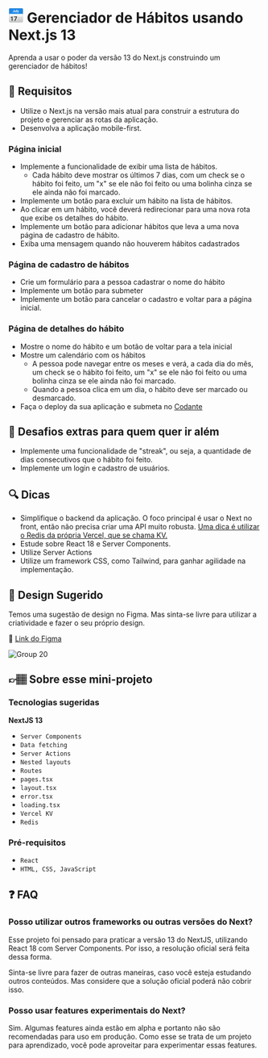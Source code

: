 # <img src="./img/1f4c5.png" width="30" height="30" alt="calendar" /> Gerenciador de Hábitos usando Next.js 13

Aprenda a usar o poder da versão 13 do Next.js construindo um gerenciador de hábitos!

## 🔨 Requisitos

- Utilize o Next.js na versão mais atual para construir a estrutura do projeto e gerenciar as rotas da aplicação.
- Desenvolva a aplicação mobile-first.

### Página inicial

- Implemente a funcionalidade de exibir uma lista de hábitos.
  - Cada hábito deve mostrar os últimos 7 dias, com um check se o hábito foi feito, um "x" se ele não foi feito ou uma bolinha cinza se ele ainda não foi marcado.
- Implemente um botão para excluir um hábito na lista de hábitos.
- Ao clicar em um hábito, você deverá redirecionar para uma nova rota que exibe os detalhes do hábito.
- Implemente um botão para adicionar hábitos que leva a uma nova página de cadastro de hábito.
- Exiba uma mensagem quando não houverem hábitos cadastrados

### Página de cadastro de hábitos

- Crie um formulário para a pessoa cadastrar o nome do hábito
- Implemente um botão para submeter
- Implemente um botão para cancelar o cadastro e voltar para a página inicial.

### Página de detalhes do hábito

- Mostre o nome do hábito e um botão de voltar para a tela inicial
- Mostre um calendário com os hábitos
  - A pessoa pode navegar entre os meses e verá, a cada dia do mês, um check se o hábito foi feito, um "x" se ele não foi feito ou uma bolinha cinza se ele ainda não foi marcado.
  - Quando a pessoa clica em um dia, o hábito deve ser marcado ou desmarcado.
- Faça o deploy da sua aplicação e submeta no [Codante](https://codante.io/mini-projetos/gerenciador-de-habitos-nextjs)

## 🔨 Desafios extras para quem quer ir além

- Implemente uma funcionalidade de "streak", ou seja, a quantidade de dias consecutivos que o hábito foi feito.
- Implemente um login e cadastro de usuários.

## 🔍 Dicas

- Simplifique o backend da aplicação. O foco principal é usar o Next no front, então não precisa criar uma API muito robusta. [Uma dica é utilizar o Redis da própria Vercel, que se chama KV.](https://vercel.com/docs/storage/vercel-kv)
- Estude sobre React 18 e Server Components.
- Utilize Server Actions
- Utilize um framework CSS, como Tailwind, para ganhar agilidade na implementação.

## 🎨 Design Sugerido

Temos uma sugestão de design no Figma. Mas sinta-se livre para utilizar a criatividade e fazer o seu próprio design.

🔗 [Link do Figma](https://www.figma.com/file/suvmja6210ggZOO6Cpehjl/Mini-Projetos---Codante.io?type=design&node-id=1533-149&mode=design&t=tptjmPrWwZzLsv9Z-0)

![Group 20](https://github.com/codante-io/mp-gerenciador-habitos-next/assets/6475893/72c62cf3-f8da-4540-923e-0b064e2e0961)

## 👉🏽 Sobre esse mini-projeto

### Tecnologias sugeridas

**NextJS 13**

- `Server Components`
- `Data fetching`
- `Server Actions`
- `Nested layouts`
- `Routes`
- `pages.tsx`
- `layout.tsx`
- `error.tsx`
- `loading.tsx`
- `Vercel KV`
- `Redis`

### Pré-requisitos

- `React`
- `HTML, CSS, JavaScript`

## ❓ FAQ

### Posso utilizar outros frameworks ou outras versões do Next?

Esse projeto foi pensado para praticar a versão 13 do NextJS, utilizando React 18 com Server Components. Por isso, a resolução oficial será feita dessa forma.

Sinta-se livre para fazer de outras maneiras, caso você esteja estudando outros conteúdos. Mas considere que a solução oficial poderá não cobrir isso.

### Posso usar features experimentais do Next?

Sim. Algumas features ainda estão em alpha e portanto não são recomendadas para uso em produção. Como esse se trata de um projeto para aprendizado, você pode aproveitar para experimentar essas features.
